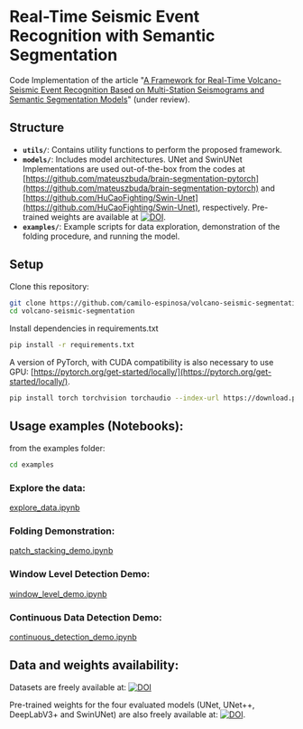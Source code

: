 
# Real-Time Seismic Event Recognition with Semantic Segmentation


Code Implementation of the article "[A Framework for Real-Time Volcano-Seismic Event Recognition Based on Multi-Station Seismograms and Semantic Segmentation Models](https://arxiv.org/abs/2410.20595)" (under review).

## Structure
- **`utils/`**: Contains utility functions to perform the proposed framework.
- **`models/`**: Includes model architectures. UNet and SwinUNet Implementations are used out-of-the-box from the codes at [https://github.com/mateuszbuda/brain-segmentation-pytorch](https://github.com/mateuszbuda/brain-segmentation-pytorch) and [https://github.com/HuCaoFighting/Swin-Unet](https://github.com/HuCaoFighting/Swin-Unet), respectively. Pre-trained weights are available at [![DOI](https://zenodo.org/badge/DOI/10.5281/zenodo.13902232.svg)](https://doi.org/10.5281/zenodo.13902232).
- **`examples/`**: Example scripts for data exploration, demonstration of the folding procedure, and running the model.


## Setup
Clone this repository:
```bash
git clone https://github.com/camilo-espinosa/volcano-seismic-segmentation.git
cd volcano-seismic-segmentation
```
Install dependencies in requirements.txt

```bash
pip install -r requirements.txt
```
A version of PyTorch, with CUDA compatibility is also necessary to use GPU: [https://pytorch.org/get-started/locally/](https://pytorch.org/get-started/locally/).

```bash
pip install torch torchvision torchaudio --index-url https://download.pytorch.org/whl/cu124
```

## Usage examples (Notebooks):

from the examples folder:
```bash
cd examples
```
### Explore the data: 
[explore_data.ipynb](https://github.com/camilo-espinosa/volcano-seismic-segmentation/blob/main/examples/explore_data.ipynb)

### Folding Demonstration: 
[patch_stacking_demo.ipynb](https://github.com/camilo-espinosa/volcano-seismic-segmentation/blob/main/examples/folding_procedure.ipynb)

### Window Level Detection Demo:
[window_level_demo.ipynb](https://github.com/camilo-espinosa/volcano-seismic-segmentation/blob/main/examples/window_level_demo.ipynb)

### Continuous Data Detection Demo:
[continuous_detection_demo.ipynb](https://github.com/camilo-espinosa/volcano-seismic-segmentation/blob/main/examples/continuous_detection_demo.ipynb)

## Data and weights availability:
Datasets are freely available at: 
[![DOI](https://zenodo.org/badge/DOI/10.5281/zenodo.15384890.svg)](https://doi.org/10.5281/zenodo.15384890)

Pre-trained weights for the four evaluated models (UNet, UNet++, DeepLabV3+ and SwinUNet) are also freely available at: 
[![DOI](https://zenodo.org/badge/DOI/10.5281/zenodo.15098817.svg)](https://doi.org/10.5281/zenodo.15098817).
